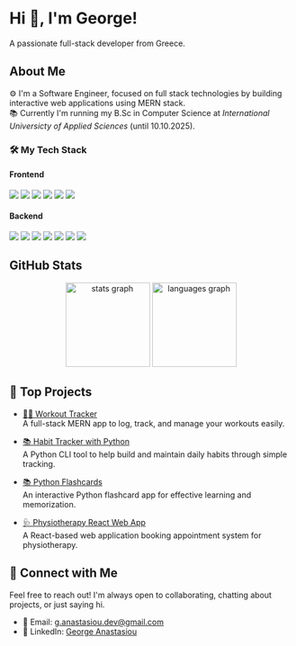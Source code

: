 # Hi 👋, I'm George!

A passionate full-stack developer from Greece.  

 ## About Me  
 ⚙️ I'm a Software Engineer, focused on full stack technologies by building interactive web applications using MERN stack.    
 📚 Currently I'm running my B.Sc in Computer Science at *International Universicty of Applied Sciences* (until 10.10.2025).  
   

 ### 🛠️ My Tech Stack  
 #### Frontend
<p align="left">
  <img src="https://img.shields.io/badge/JavaScript-F7DF1E?style=for-the-badge&logo=javascript&logoColor=black" />
  <img src="https://img.shields.io/badge/React-20232A?style=for-the-badge&logo=react&logoColor=61DAFB" />
  <img src="https://img.shields.io/badge/HTML5-E34F26?style=for-the-badge&logo=html5&logoColor=white" />
  <img src="https://img.shields.io/badge/CSS3-1572B6?style=for-the-badge&logo=css3&logoColor=white" />
  <img src="https://img.shields.io/badge/Tailwind_CSS-38B2AC?style=for-the-badge&logo=tailwind-css&logoColor=white" />
  <img src="https://img.shields.io/badge/GSAP-88CE02?style=for-the-badge&logo=greensock&logoColor=white" />
</p>


#### Backend
<p align="left">
  <img src="https://img.shields.io/badge/Node.js-339933?style=for-the-badge&logo=nodedotjs&logoColor=white" />
  <img src="https://img.shields.io/badge/Express.js-000000?style=for-the-badge&logo=express&logoColor=white" />
  <img src="https://img.shields.io/badge/MongoDB-4EA94B?style=for-the-badge&logo=mongodb&logoColor=white" />
  <img src="https://img.shields.io/badge/MySQL-00758F?style=for-the-badge&logo=mysql&logoColor=white" />
  <img src="https://img.shields.io/badge/Python-3776AB?style=for-the-badge&logo=python&logoColor=white" />
  <img src="https://img.shields.io/badge/Java-ED8B00?style=for-the-badge&logo=java&logoColor=white" />
  <img src="https://img.shields.io/badge/Postman-FF6C37?style=for-the-badge&logo=postman&logoColor=white" />
</p>


## GitHub Stats
<div align="center">
  <img src="https://github-readme-stats.vercel.app/api?username=tsioumioupiou&hide_title=false&hide_rank=false&show_icons=true&include_all_commits=true&count_private=true&disable_animations=false&theme=dracula&locale=en&hide_border=false&order=1" height="150" alt="stats graph"  />
  <img src="https://github-readme-stats.vercel.app/api/top-langs?username=tsioumioupiou&locale=en&hide_title=false&layout=compact&card_width=320&langs_count=5&theme=dracula&hide_border=false&order=2" height="150" alt="languages graph"  />
</div>


## 🚀 Top Projects

- [🏋️‍♂️ Workout Tracker](https://github.com/TsiouMiouPiou/workout-tracker-mern)  
  A full-stack MERN app to log, track, and manage your workouts easily.

- [📚 Habit Tracker with Python](https://github.com/TsiouMiouPiou/python-habit-tracker)  
  A Python CLI tool to help build and maintain daily habits through simple tracking.

- [📚 Python Flashcards](https://github.com/TsiouMiouPiou/python_flashcards)  
  An interactive Python flashcard app for effective learning and memorization.

- [🩺 Physiotherapy React Web App](https://github.com/TsiouMiouPiou/physio-web-app)  
  A React-based web application booking appointment system for physiotherapy.


## 🤝 Connect with Me

Feel free to reach out! I'm always open to collaborating, chatting about projects, or just saying hi.

- 📧 Email: [g.anastasiou.dev@gmail.com](mailto:g.anastasiou.dev@gmail.com)  
- 💼 LinkedIn: [George Anastasiou](https://www.linkedin.com/in/georganastasiou/)  





